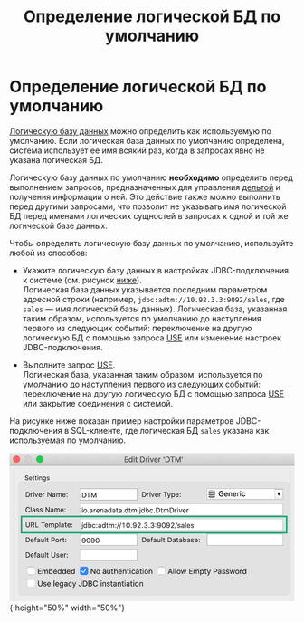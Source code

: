 ﻿---
layout: default
title: Определение логической БД по умолчанию
nav_order: 1
parent: Другие функции
grand_parent: Работа с системой
has_children: false
has_toc: false
---

Определение логической БД по умолчанию
======================================

[Логическую базу данных](../../../Обзор_понятий_компонентов_и_связей/Основные_понятия/Логическая_база_данных/Логическая_база_данных.md) 
можно определить как используемую по умолчанию. Если логическая база данных 
по умолчанию определена, система использует ее имя всякий раз, когда в запросах явно не указана 
логическая БД.

Логическую базу данных по умолчанию **необходимо** определить перед выполнением запросов, 
предназначенных для управления [дельтой](../../../Обзор_понятий_компонентов_и_связей/Основные_понятия/Дельта/Дельта.md) 
и получения информации о ней. Это действие также можно выполнить перед другими запросами, что позволит 
не указывать имя логической БД перед именами логических сущностей в запросах к одной и той же 
логической базе данных.

Чтобы определить логическую базу данных по умолчанию, используйте любой из способов:

*   Укажите логическую базу данных в настройках JDBC-подключения к системе (см. рисунок [ниже](<LINK>)).  
    Логическая база данных указывается последним параметром адресной строки 
    (например, `jdbc:adtm://10.92.3.3:9092/sales`, где `sales` — имя логической базы данных). 
    Логическая база, указанная таким образом, используется по умолчанию до наступления первого 
    из следующих событий: переключение на другую логическую БД с помощью запроса 
    [USE](../../../Справочная_информация/Запросы_SQLplus/USE/USE.md) или изменение настроек 
    JDBC-подключения.

*   Выполните запрос [USE](../../../Справочная_информация/Запросы_SQLplus/USE/USE.md).  
    Логическая база, указанная таким образом, используется по умолчанию до наступления первого 
    из следующих событий: переключение на другую логическую БД с помощью запроса 
    [USE](../../../Справочная_информация/Запросы_SQLplus/USE/USE.md) или закрытие соединения с системой.


На рисунке ниже показан пример настройки параметров JDBC-подключения в SQL-клиенте, где логическая 
БД `sales` указана как используемая по умолчанию.

![](Настройки_подключения.png){:height="50%" width="50%"}